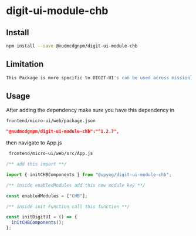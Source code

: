 
# digit-ui-module-chb

## Install

```bash
npm install --save @nudmcdgnpm/digit-ui-module-chb
```

## Limitation

```bash
This Package is more specific to DIGIT-UI's can be used across mission's
```

## Usage

After adding the dependency make sure you have this dependency in

```bash
frontend/micro-ui/web/package.json
```

```json
"@nudmcdgnpm/digit-ui-module-chb":"^1.2.7",
```

then navigate to App.js

```bash
 frontend/micro-ui/web/src/App.js
```


```jsx
/** add this import **/

import { initCHBComponents } from "@upyog/digit-ui-module-chb";

/** inside enabledModules add this new module key **/

const enabledModules = ["CHB"];

/** inside init Function call this function **/

const initDigitUI = () => {
  initCHBComponents();
};
```
